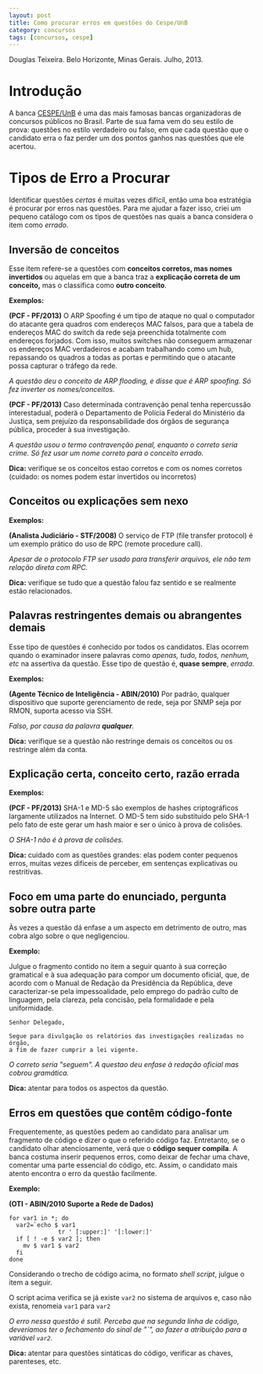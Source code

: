 ```yaml
---
layout: post
title: Como procurar erros em questões do Cespe/UnB
category: concursos
tags: [concursos, cespe]
---
```




Douglas Teixeira. Belo Horizonte, Minas Gerais. Julho, 2013.

# Introdução

A banca [CESPE/UnB](http://www.cespe.unb.br/) é uma das mais 
famosas bancas organizadoras de concursos públicos no Brasil. 
Parte de sua fama vem do seu estilo de prova: questões no estilo
verdadeiro ou falso, em que cada questão que o candidato erra o 
faz perder um dos pontos ganhos nas questões que ele acertou.

# Tipos de Erro a Procurar

Identificar questões _certas_ é muitas vezes difícil, então uma 
boa estratégia é procurar por erros nas questões. Para me ajudar
a fazer isso, criei um pequeno catálogo com os tipos de questões
nas quais a banca considera o item como _errado_.

## Inversão de conceitos

Esse item refere-se a questões com **conceitos corretos, mas nomes invertidos** 
ou aquelas em que a banca traz a **explicação correta de um conceito,** 
mas o classifica como **outro conceito**.

**Exemplos:**

**(PCF - PF/2013)** O ARP Spoofing é um tipo de ataque no qual o computador do
atacante gera quadros com endereços MAC falsos, para que a
tabela de endereços MAC do switch da rede seja preenchida
totalmente com endereços forjados. Com isso, muitos switches
não conseguem armazenar os endereços MAC verdadeiros e
acabam trabalhando como um hub, repassando os quadros a
todas as portas e permitindo que o atacante possa capturar o
tráfego da rede.

_A questão deu o conceito de ARP flooding, e disse que é ARP spoofing. Só fez inverter os nomes/conceitos._

**(PCF - PF/2013)** Caso determinada contravenção penal tenha repercussão
interestadual, poderá o Departamento de Polícia Federal do
Ministério da Justiça, sem prejuízo da responsabilidade dos
órgãos de segurança pública, proceder à sua investigação.

_A questão usou o termo contravenção penal, enquanto o correto seria crime. Só fez usar um nome correto para o conceito errado._

**Dica:** verifique se os conceitos estao corretos e com os nomes corretos
(cuidado: os nomes podem estar invertidos ou incorretos)


## Conceitos ou explicações sem nexo

**Exemplos:**

**(Analista Judiciário - STF/2008)** O serviço de FTP (file transfer protocol)
é um exemplo prático do uso de RPC (remote procedure call).

_Apesar de o protocolo FTP ser usado para transferir arquivos, ele não tem relação direta com RPC._

**Dica:** verifique se tudo que a questão falou faz sentido e se realmente estão 
relacionados.


## Palavras restringentes demais ou abrangentes demais 

Esse tipo de questões é conhecido por todos os candidatos. 
Elas ocorrem quando o examinador insere palavras como _apenas, tudo, todos, nenhum, etc_
na assertiva da questão. Esse tipo de questão é, **quase sempre**, _errada_.

**Exemplos:**

**(Agente Técnico de Inteligência - ABIN/2010)** Por padrão, qualquer dispositivo
que suporte gerenciamento de rede, seja por SNMP seja por RMON, suporta acesso via SSH.

_Falso, por causa da palavra **qualquer**._

**Dica:** verifique se a questão não restringe demais os conceitos ou os restringe além da conta.


## Explicação certa, conceito certo, razão errada

**Exemplos:**

**(PCF - PF/2013)** SHA-1 e MD-5 são exemplos de hashes criptográficos
largamente utilizados na Internet. O MD-5 tem sido substituído
pelo SHA-1 pelo fato de este gerar um hash maior e ser o
único à prova de colisões.

_O SHA-1 não é à prova de colisões._

**Dica:** cuidado com as questões grandes: elas podem conter pequenos erros, 
muitas vezes dificeis de perceber, em sentenças explicativas ou restritivas.


## Foco em uma parte do enunciado, pergunta sobre outra parte

Às vezes a questão dá enfase a um aspecto em detrimento de outro, mas cobra 
algo sobre o que negligenciou.

**Exemplo:**

Julgue o fragmento contido no item a seguir quanto à sua correção gramatical 
e à sua adequação para compor um documento oficial, que, de acordo com o Manual 
de Redação da Presidência da República, deve caracterizar-se pela impessoalidade, 
pelo emprego do padrão culto de linguagem, pela clareza, pela concisão, pela 
formalidade e pela uniformidade.

    Senhor Delegado,
    
    Segue para divulgação os relatórios das investigações realizadas no órgão,
    a fim de fazer cumprir a lei vigente.

_O correto seria "seguem". A questao deu enfase à redação oficial mas cobrou gramática._

**Dica:** atentar para todos os aspectos da questão.

## Erros em questões que contêm código-fonte

Frequentemente, as questões pedem ao candidato para analisar um fragmento de código e dizer o que o referido código faz. Entretanto, se o candidato olhar atenciosamente, verá que o **código sequer compila**. A banca costuma inserir pequenos erros, como deixar de fechar uma chave, comentar uma parte essencial do código, etc. Assim, o candidato mais atento encontra o erro da questão facilmente.

**Exemplo:**

**(OTI - ABIN/2010 Suporte a Rede de Dados)**

    for var1 in *; do
      var2=`echo $ var1
                  tr ' [:upper:]' '[:lower:]'
      if [ ! -e $ var2 ]; then
        mv $ var1 $ var2
      fi
    done

Considerando o trecho de código acima, no formato _shell script_, julgue o item a seguir.

O script acima verifica se já existe `var2` no sistema de arquivos e, caso não exista, renomeia `var1` para `var2`

_O erro nessa questão é sutil. Perceba que na segunda linha de código, deveríamos ter o fechamento do sinal de "\`", ao fazer a atribuição para a variável `var2`._

**Dica:** atentar para questões sintáticas do código, verificar as chaves, parenteses, etc.
